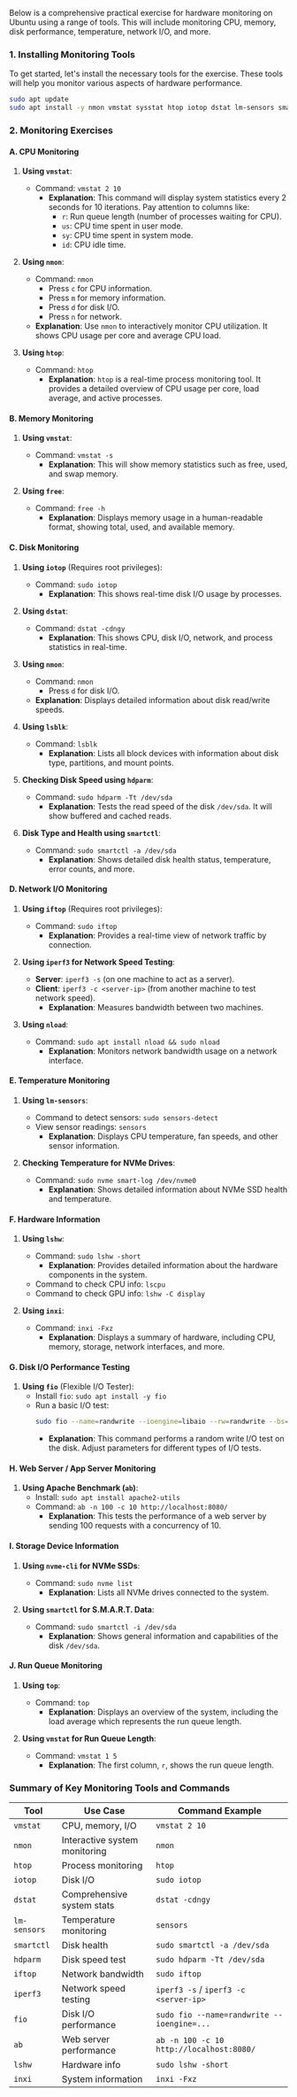 Below is a comprehensive practical exercise for hardware monitoring on Ubuntu using a range of tools. This will include monitoring CPU, memory, disk performance, temperature, network I/O, and more.

### **1. Installing Monitoring Tools**
To get started, let's install the necessary tools for the exercise. These tools will help you monitor various aspects of hardware performance.

```bash
sudo apt update
sudo apt install -y nmon vmstat sysstat htop iotop dstat lm-sensors smartmontools hdparm lshw nvme-cli inxi iperf3
```

### **2. Monitoring Exercises**

#### **A. CPU Monitoring**

1. **Using `vmstat`**:
   - Command: `vmstat 2 10`
     - **Explanation**: This command will display system statistics every 2 seconds for 10 iterations. Pay attention to columns like:
       - `r`: Run queue length (number of processes waiting for CPU).
       - `us`: CPU time spent in user mode.
       - `sy`: CPU time spent in system mode.
       - `id`: CPU idle time.

2. **Using `nmon`**:
   - Command: `nmon`
     - Press `c` for CPU information.
     - Press `m` for memory information.
     - Press `d` for disk I/O.
     - Press `n` for network.
   - **Explanation**: Use `nmon` to interactively monitor CPU utilization. It shows CPU usage per core and average CPU load.

3. **Using `htop`**:
   - Command: `htop`
     - **Explanation**: `htop` is a real-time process monitoring tool. It provides a detailed overview of CPU usage per core, load average, and active processes.

#### **B. Memory Monitoring**

1. **Using `vmstat`**:
   - Command: `vmstat -s`
     - **Explanation**: This will show memory statistics such as free, used, and swap memory.

2. **Using `free`**:
   - Command: `free -h`
     - **Explanation**: Displays memory usage in a human-readable format, showing total, used, and available memory.

#### **C. Disk Monitoring**

1. **Using `iotop`** (Requires root privileges):
   - Command: `sudo iotop`
     - **Explanation**: This shows real-time disk I/O usage by processes.

2. **Using `dstat`**:
   - Command: `dstat -cdngy`
     - **Explanation**: This shows CPU, disk I/O, network, and process statistics in real-time.

3. **Using `nmon`**:
   - Command: `nmon`
     - Press `d` for disk I/O.
   - **Explanation**: Displays detailed information about disk read/write speeds.

4. **Using `lsblk`**:
   - Command: `lsblk`
     - **Explanation**: Lists all block devices with information about disk type, partitions, and mount points.

5. **Checking Disk Speed using `hdparm`**:
   - Command: `sudo hdparm -Tt /dev/sda`
     - **Explanation**: Tests the read speed of the disk `/dev/sda`. It will show buffered and cached reads.

6. **Disk Type and Health using `smartctl`**:
   - Command: `sudo smartctl -a /dev/sda`
     - **Explanation**: Shows detailed disk health status, temperature, error counts, and more.

#### **D. Network I/O Monitoring**

1. **Using `iftop`** (Requires root privileges):
   - Command: `sudo iftop`
     - **Explanation**: Provides a real-time view of network traffic by connection.

2. **Using `iperf3` for Network Speed Testing**:
   - **Server**: `iperf3 -s` (on one machine to act as a server).
   - **Client**: `iperf3 -c <server-ip>` (from another machine to test network speed).
     - **Explanation**: Measures bandwidth between two machines.

3. **Using `nload`**:
   - Command: `sudo apt install nload && sudo nload`
     - **Explanation**: Monitors network bandwidth usage on a network interface.

#### **E. Temperature Monitoring**

1. **Using `lm-sensors`**:
   - Command to detect sensors: `sudo sensors-detect`
   - View sensor readings: `sensors`
     - **Explanation**: Displays CPU temperature, fan speeds, and other sensor information.

2. **Checking Temperature for NVMe Drives**:
   - Command: `sudo nvme smart-log /dev/nvme0`
     - **Explanation**: Shows detailed information about NVMe SSD health and temperature.

#### **F. Hardware Information**

1. **Using `lshw`**:
   - Command: `sudo lshw -short`
     - **Explanation**: Provides detailed information about the hardware components in the system.
   - Command to check CPU info: `lscpu`
   - Command to check GPU info: `lshw -C display`

2. **Using `inxi`**:
   - Command: `inxi -Fxz`
     - **Explanation**: Displays a summary of hardware, including CPU, memory, storage, network interfaces, and more.

#### **G. Disk I/O Performance Testing**

1. **Using `fio`** (Flexible I/O Tester):
   - Install `fio`: `sudo apt install -y fio`
   - Run a basic I/O test:
     ```bash
     sudo fio --name=randwrite --ioengine=libaio --rw=randwrite --bs=4k --direct=1 --size=1G --numjobs=4 --time_based --runtime=60 --group_reporting
     ```
     - **Explanation**: This command performs a random write I/O test on the disk. Adjust parameters for different types of I/O tests.

#### **H. Web Server / App Server Monitoring**

1. **Using Apache Benchmark (`ab`)**:
   - Install: `sudo apt install apache2-utils`
   - Command: `ab -n 100 -c 10 http://localhost:8080/`
     - **Explanation**: This tests the performance of a web server by sending 100 requests with a concurrency of 10.

#### **I. Storage Device Information**

1. **Using `nvme-cli` for NVMe SSDs**:
   - Command: `sudo nvme list`
     - **Explanation**: Lists all NVMe drives connected to the system.

2. **Using `smartctl` for S.M.A.R.T. Data**:
   - Command: `sudo smartctl -i /dev/sda`
     - **Explanation**: Shows general information and capabilities of the disk `/dev/sda`.

#### **J. Run Queue Monitoring**

1. **Using `top`**:
   - Command: `top`
     - **Explanation**: Displays an overview of the system, including the load average which represents the run queue length.

2. **Using `vmstat` for Run Queue Length**:
   - Command: `vmstat 1 5`
     - **Explanation**: The first column, `r`, shows the run queue length.

### **Summary of Key Monitoring Tools and Commands**

| Tool        | Use Case                              | Command Example                          |
|-------------|--------------------------------------|------------------------------------------|
| `vmstat`    | CPU, memory, I/O                      | `vmstat 2 10`                            |
| `nmon`      | Interactive system monitoring         | `nmon`                                   |
| `htop`      | Process monitoring                    | `htop`                                   |
| `iotop`     | Disk I/O                              | `sudo iotop`                             |
| `dstat`     | Comprehensive system stats            | `dstat -cdngy`                           |
| `lm-sensors`| Temperature monitoring                | `sensors`                                |
| `smartctl`  | Disk health                           | `sudo smartctl -a /dev/sda`              |
| `hdparm`    | Disk speed test                       | `sudo hdparm -Tt /dev/sda`               |
| `iftop`     | Network bandwidth                     | `sudo iftop`                             |
| `iperf3`    | Network speed testing                 | `iperf3 -s` / `iperf3 -c <server-ip>`    |
| `fio`       | Disk I/O performance                  | `sudo fio --name=randwrite --ioengine=...` |
| `ab`        | Web server performance                | `ab -n 100 -c 10 http://localhost:8080/` |
| `lshw`      | Hardware info                         | `sudo lshw -short`                       |
| `inxi`      | System information                    | `inxi -Fxz`                              |

